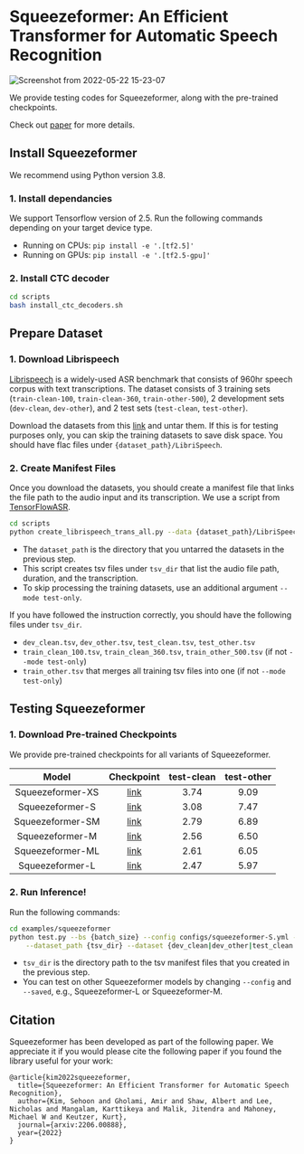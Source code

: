 # Squeezeformer:  An Efficient Transformer for Automatic Speech Recognition
![Screenshot from 2022-05-22 15-23-07](https://user-images.githubusercontent.com/50283958/169718508-fa7fd22f-9038-44f8-9e8e-bc9c6afff124.png)

We provide testing codes for Squeezeformer, along with the pre-trained checkpoints.

Check out [paper](https://arxiv.org/pdf/2206.00888.pdf) for more details.

## Install Squeezeformer

We recommend using Python version 3.8.  

### 1. Install dependancies

We support Tensorflow version of 2.5. Run the following commands depending on your target device type.

* Running on CPUs: `pip install -e '.[tf2.5]'`
* Running on GPUs: `pip install -e '.[tf2.5-gpu]'`

### 2. Install CTC decoder 
```bash
cd scripts
bash install_ctc_decoders.sh
```

## Prepare Dataset

### 1. Download Librispeech

[Librispeech](https://ieeexplore.ieee.org/document/7178964) is a widely-used ASR benchmark that consists of 960hr speech corpus with text transcriptions.
The dataset consists of 3 training sets (`train-clean-100`, `train-clean-360`, `train-other-500`), 
2 development sets (`dev-clean`, `dev-other`), and 2 test sets (`test-clean`, `test-other`).

Download the datasets from this [link](http://www.openslr.org/12) and untar them.
If this is for testing purposes only, you can skip the training datasets to save disk space.
You should have flac files under `{dataset_path}/LibriSpeech`.

### 2. Create Manifest Files

Once you download the datasets, you should create a manifest file that links the file path to the audio input and its transcription.
We use a script from [TensorFlowASR](https://github.com/TensorSpeech/TensorFlowASR).

```bash
cd scripts
python create_librispeech_trans_all.py --data {dataset_path}/LibriSpeech --output {tsv_dir}
```
* The `dataset_path` is the directory that you untarred the datasets in the previous step.
* This script creates tsv files under `tsv_dir` that list the audio file path, duration, and the transcription.
* To skip processing the training datasets, use an additional argument `--mode test-only`.

If you have followed the instruction correctly, you should have the following files under `tsv_dir`.
* `dev_clean.tsv`, `dev_other.tsv`, `test_clean.tsv`, `test_other.tsv`
* `train_clean_100.tsv`, `train_clean_360.tsv`, `train_other_500.tsv` (if not `--mode test-only`)
* `train_other.tsv` that merges all training tsv files into one (if not `--mode test-only`)


## Testing Squeezeformer

### 1. Download Pre-trained Checkpoints

We provide pre-trained checkpoints for all variants of Squeezeformer.

|      **Model**      |                                                  **Checkpoint**                            | **test-clean** | **test-other** |
| :-----------------: | :---------------------------------------------------------------------------------------:  | :------------: | :------------: |
|  Squeezeformer-XS   | [link](https://drive.google.com/file/d/1qSukKHz2ltBiWU-xHGmI-P9ziPJcLcSu/view?usp=sharing) |    3.74        |      9.09      |
|  Squeezeformer-S    | [link](https://drive.google.com/file/d/1PGao0AOe5aQXc-9eh2RDQZnZ4UcefcHB/view?usp=sharing) |    3.08        |      7.47      |
|  Squeezeformer-SM   | [link](https://drive.google.com/file/d/17cL1p0KJgT-EBu_-bg3bF7-Uh-pnf-8k/view?usp=sharing) |    2.79        |      6.89      |
|  Squeezeformer-M    | [link](https://drive.google.com/file/d/1fbaby-nOxHAGH0GqLoA0DIjFDPaOBl1d/view?usp=sharing) |    2.56        |      6.50      |
|  Squeezeformer-ML   | [link](https://drive.google.com/file/d/1-ZPtJjJUHrcbhPp03KioadenBtKpp-km/view?usp=sharing) |    2.61        |      6.05      |
|  Squeezeformer-L    | [link](https://drive.google.com/file/d/1LJua7A4ZMoZFi2cirf9AnYEl51pmC-m5/view?usp=sharing) |    2.47        |      5.97      |


### 2. Run Inference!

Run the following commands:
```bash
cd examples/squeezeformer
python test.py --bs {batch_size} --config configs/squeezeformer-S.yml --saved squeezeformer-S.h5 \
    --dataset_path {tsv_dir} --dataset {dev_clean|dev_other|test_clean|test_other}
```

* `tsv_dir` is the directory path to the tsv manifest files that you created in the previous step.
* You can test on other Squeezeformer models by changing `--config` and `--saved`, e.g., Squeezeformer-L or Squeezeformer-M.

## Citation
Squeezeformer has been developed as part of the following paper. We appreciate it if you would please cite the following paper if you found the library useful for your work:

```text
@article{kim2022squeezeformer,
  title={Squeezeformer: An Efficient Transformer for Automatic Speech Recognition},
  author={Kim, Sehoon and Gholami, Amir and Shaw, Albert and Lee, Nicholas and Mangalam, Karttikeya and Malik, Jitendra and Mahoney, Michael W and Keutzer, Kurt},
  journal={arxiv:2206.00888},
  year={2022}
}
```

